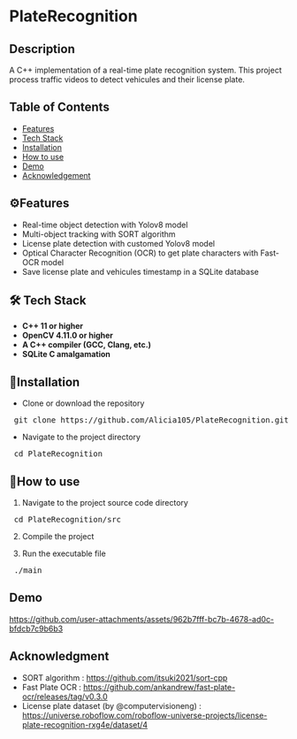﻿# PlateRecognition

## **Description**  
A C++ implementation of a real-time plate recognition system. This project process traffic videos to detect vehicules and their license plate.

## **Table of Contents**     
- [Features](#features)
- [Tech Stack](#teck-stack)
- [Installation](#installation) 
- [How to use](#how-to-use)
- [Demo](#demo)
- [Acknowledgement](#acknowledgement)


## ⚙️**Features**
- Real-time object detection with Yolov8 model
- Multi-object tracking with SORT algorithm
- License plate detection with customed Yolov8 model
- Optical Character Recognition (OCR) to get plate characters with Fast-OCR model
- Save license plate and vehicules timestamp in a SQLite database

## 🛠️ **Tech Stack**
- **C++ 11 or higher**
- **OpenCV 4.11.0 or higher** 
- **A C++ compiler (GCC, Clang, etc.)** 
- **SQLite C amalgamation** 
 

## 🧪**Installation**  
- Clone or download the repository
<pre> git clone https://github.com/Alicia105/PlateRecognition.git </pre>
- Navigate to the project directory
<pre> cd PlateRecognition</pre>

## 🚀**How to use** 
1. Navigate to the project source code directory
<pre> cd PlateRecognition/src</pre>

2. Compile the project

3. Run the executable file
<pre> ./main </pre>

## **Demo**

https://github.com/user-attachments/assets/962b7fff-bc7b-4678-ad0c-bfdcb7c9b6b3

## **Acknowledgment** 
- SORT algorithm : https://github.com/itsuki2021/sort-cpp
- Fast Plate OCR : https://github.com/ankandrew/fast-plate-ocr/releases/tag/v0.3.0
- License plate dataset (by @computervisioneng) : https://universe.roboflow.com/roboflow-universe-projects/license-plate-recognition-rxg4e/dataset/4
